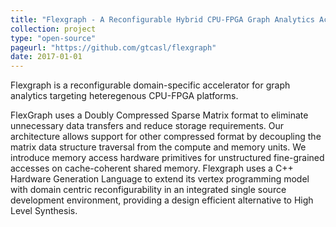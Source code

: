 ```yaml
---
title: "Flexgraph - A Reconfigurable Hybrid CPU-FPGA Graph Analytics Accelerator"
collection: project
type: "open-source"
pageurl: "https://github.com/gtcasl/flexgraph"
date: 2017-01-01
---
```


Flexgraph is a reconfigurable domain-specific accelerator for graph analytics targeting heteregenous CPU-FPGA platforms.

FlexGraph uses a Doubly Compressed Sparse Matrix format to eliminate unnecessary data transfers and reduce storage requirements. Our architecture allows support for other compressed format by decoupling the matrix data structure traversal from the compute and memory units. We introduce memory access hardware primitives for unstructured fine-grained accesses on cache-coherent shared memory. Flexgraph uses a C++ Hardware Generation Language to extend its vertex programming model with domain centric reconfigurability in an integrated single source development environment, providing a design efficient alternative to High Level Synthesis.